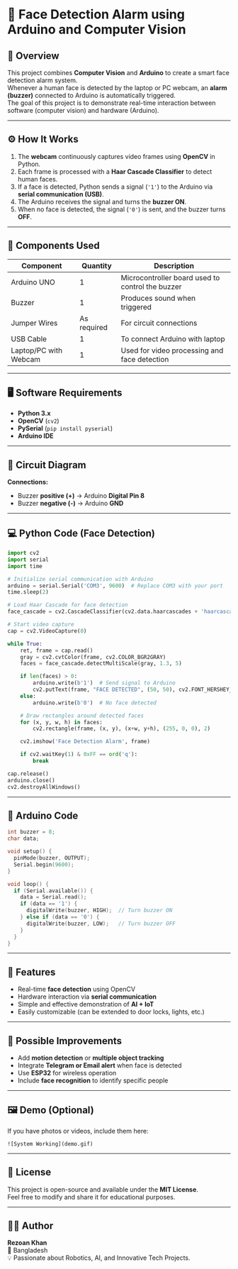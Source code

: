 
# 🧠 Face Detection Alarm using Arduino and Computer Vision

## 📖 Overview
This project combines **Computer Vision** and **Arduino** to create a smart face detection alarm system.  
Whenever a human face is detected by the laptop or PC webcam, an **alarm (buzzer)** connected to Arduino is automatically triggered.  
The goal of this project is to demonstrate real-time interaction between software (computer vision) and hardware (Arduino).

---

## ⚙️ How It Works
1. The **webcam** continuously captures video frames using **OpenCV** in Python.  
2. Each frame is processed with a **Haar Cascade Classifier** to detect human faces.  
3. If a face is detected, Python sends a signal (`'1'`) to the Arduino via **serial communication (USB)**.  
4. The Arduino receives the signal and turns the **buzzer ON**.  
5. When no face is detected, the signal (`'0'`) is sent, and the buzzer turns **OFF**.

---

## 🧩 Components Used
| Component | Quantity | Description |
|------------|-----------|-------------|
| Arduino UNO | 1 | Microcontroller board used to control the buzzer |
| Buzzer | 1 | Produces sound when triggered |
| Jumper Wires | As required | For circuit connections |
| USB Cable | 1 | To connect Arduino with laptop |
| Laptop/PC with Webcam | 1 | Used for video processing and face detection |

---

## 🖥️ Software Requirements
- **Python 3.x**
- **OpenCV** (`cv2`)
- **PySerial** (`pip install pyserial`)
- **Arduino IDE**

---

## 🧠 Circuit Diagram
**Connections:**
- Buzzer **positive (+)** → Arduino **Digital Pin 8**  
- Buzzer **negative (-)** → Arduino **GND**

---

## 💻 Python Code (Face Detection)
```python
import cv2
import serial
import time

# Initialize serial communication with Arduino
arduino = serial.Serial('COM3', 9600)  # Replace COM3 with your port
time.sleep(2)

# Load Haar Cascade for face detection
face_cascade = cv2.CascadeClassifier(cv2.data.haarcascades + 'haarcascade_frontalface_default.xml')

# Start video capture
cap = cv2.VideoCapture(0)

while True:
    ret, frame = cap.read()
    gray = cv2.cvtColor(frame, cv2.COLOR_BGR2GRAY)
    faces = face_cascade.detectMultiScale(gray, 1.3, 5)

    if len(faces) > 0:
        arduino.write(b'1')  # Send signal to Arduino
        cv2.putText(frame, "FACE DETECTED", (50, 50), cv2.FONT_HERSHEY_SIMPLEX, 1, (0,255,0), 2)
    else:
        arduino.write(b'0')  # No face detected

    # Draw rectangles around detected faces
    for (x, y, w, h) in faces:
        cv2.rectangle(frame, (x, y), (x+w, y+h), (255, 0, 0), 2)

    cv2.imshow('Face Detection Alarm', frame)

    if cv2.waitKey(1) & 0xFF == ord('q'):
        break

cap.release()
arduino.close()
cv2.destroyAllWindows()
```

---

## 🔌 Arduino Code
```cpp
int buzzer = 8;
char data;

void setup() {
  pinMode(buzzer, OUTPUT);
  Serial.begin(9600);
}

void loop() {
  if (Serial.available()) {
    data = Serial.read();
    if (data == '1') {
      digitalWrite(buzzer, HIGH);  // Turn buzzer ON
    } else if (data == '0') {
      digitalWrite(buzzer, LOW);   // Turn buzzer OFF
    }
  }
}
```

---

## 🎯 Features
- Real-time **face detection** using OpenCV  
- Hardware interaction via **serial communication**  
- Simple and effective demonstration of **AI + IoT**  
- Easily customizable (can be extended to door locks, lights, etc.)

---

## 🧪 Possible Improvements
- Add **motion detection** or **multiple object tracking**  
- Integrate **Telegram or Email alert** when face is detected  
- Use **ESP32** for wireless operation  
- Include **face recognition** to identify specific people  

---

## 🖼️ Demo (Optional)
If you have photos or videos, include them here:  
```
![System Working](demo.gif)
```

---

## 📜 License
This project is open-source and available under the **MIT License**.  
Feel free to modify and share it for educational purposes.

---

## 👨‍💻 Author
**Rezoan Khan**  
📍 Bangladesh  
💡 Passionate about Robotics, AI, and Innovative Tech Projects.

